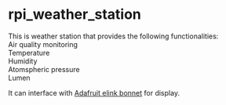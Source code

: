 # rpi_weather_station
This is weather station that provides the following functionalities:<br>
Air quality monitoring<br>
Temperature<br>
Humidity<br>
Atomspheric pressure<br>
Lumen<br>

It can interface with [Adafruit elink bonnet](https://www.adafruit.com/product/4687) for display.
